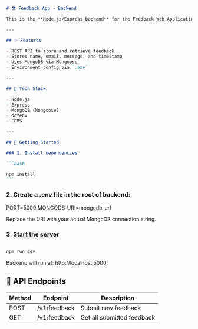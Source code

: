 ````markdown
# 🛠️ Feedback App - Backend

This is the **Node.js/Express backend** for the Feedback Web Application. It handles feedback submissions and retrieval using MongoDB.

---

## ✨ Features

- REST API to store and retrieve feedback
- Stores name, email, message, and timestamp
- Uses MongoDB via Mongoose
- Environment config via `.env`

---

## 🧰 Tech Stack

- Node.js
- Express
- MongoDB (Mongoose)
- dotenv
- CORS

---

## 🚀 Getting Started

### 1. Install dependencies

```bash

npm install
```
````

### 2. Create a .env file in the root of backend:

PORT=5000
MONGODB_URI=mongodb-url

Replace the URI with your actual MongoDB connection string.

### 3. Start the server

```bash

npm run dev

```

Backend will run at: http://localhost:5000

## 🚀 API Endpoints

| Method | Endpoint     | Description                |
| ------ | ------------ | -------------------------- |
| POST   | /v1/feedback | Submit new feedback        |
| GET    | /v1/feedback | Get all submitted feedback |
